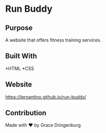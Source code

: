 # Run Buddy

## Purpose
A website that offers fitness training services.


## Built With
*HTML
*CSS

## Website
https://lernantino.github.io/run-buddy/

## Contribution
Made with ❤️ by Grace Dringenburg 
